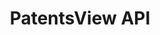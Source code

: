---
description: The PatentsView platform is built on a newly developed database that
  longitudinally links inventors, organizations, locations, and patenting activity
  since 1976. The data visualization tool, query tool, and flexible API enable a broad
  spectrum of users to examine the dynamics of inventor patenting activity over time
  and space. These tools also permit users to explore technology categories, assignees,
  citation patterns, and co-inventor networks.
location: https://patentsview.org/apis/api-query-language
shortname: patentsview_api
tags:
- disambiguation
- ' entity reconciliation'
terms_of_use: Currently no key is necessary to access the PatentsView API. However,
  we reserve the right to halt excessive usage of the API. Users are free to use,
  share, or adapt the material for any purpose, subject to the standards of the Creative
  Commons Attribution 4.0 International License (https://creativecommons.org/licenses/by/4.0/).
  Attribution should be given to PatentsView (www.patentsview.org) for use, distribution,
  or derivative works.
title: PatentsView API
uuid: c24e498a-5b03-4daa-8d36-874e00a41f08
---